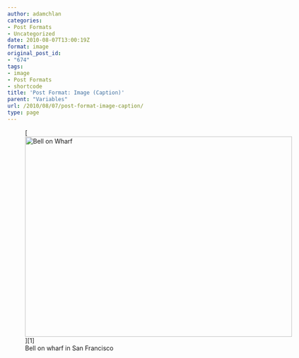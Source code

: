 ```yaml
---
author: adamchlan
categories:
- Post Formats
- Uncategorized
date: 2010-08-07T13:00:19Z
format: image
original_post_id:
- "674"
tags:
- image
- Post Formats
- shortcode
title: 'Post Format: Image (Caption)'
parent: "Variables"
url: /2010/08/07/post-format-image-caption/
type: page
---
```


<figure id="attachment_754" style="width: 604px" class="caption alignnone">[<img class="image-754 size-large" src="https://via.placeholder.com/604/453" alt="Bell on Wharf" width="604" height="453" srcset="https://via.placeholder.com/1600 1600w, https://via.placeholder.com/300 300w, https://via.placeholder.com/768 768w, https://via.placeholder.com/1024 1024w" sizes="(max-width: 604px) 100vw, 604px" />][1]<figcaption class="caption-text">Bell on wharf in San Francisco</figcaption></figure>

 [1]: http://forhugo.dev/content/uploads/2011/07/100_5478.jpg